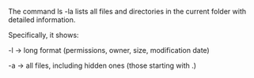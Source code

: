 The command ls -la lists all files and directories in the current folder with detailed information.

Specifically, it shows:

-l → long format (permissions, owner, size, modification date)

-a → all files, including hidden ones (those starting with .)